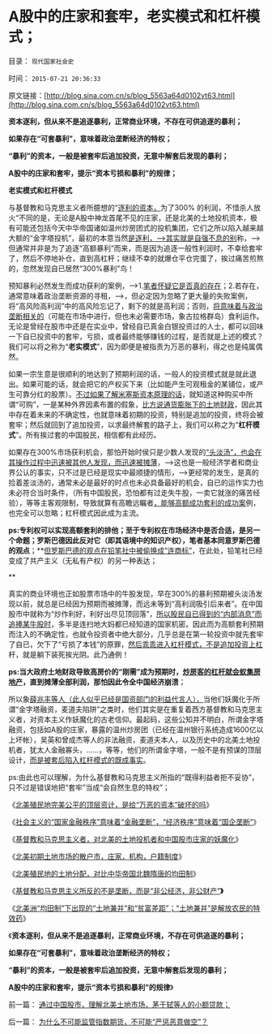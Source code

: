 # A股中的庄家和套牢，老实模式和杠杆模式；

目录： `现代国家社会史` 

时间： `2015-07-21 20:36:33` 

原文链接：[http://blog.sina.com.cn/s/blog_5563a64d0102vt63.html](http://blog.sina.com.cn/s/blog_5563a64d0102vt63.html)

**资本逐利，但从来不是追逐暴利，正常商业环境，不存在可供追逐的暴利；**

**如果存在“可套暴利”，意味着政治垄断经济的特权；**

**“暴利”的资本，一般是被套牢后追加投资，无意中解套后发现的暴利；**

**A股中的庄家和套牢，提示“资本亏损和暴利”的规律；**

**老实模式和杠杆模式**



与基督教和马克思主义者所臆想的“[逐利的资本，](../../../2009/11/9/“资本逐利”是人类行为第三个次级需求本能.md)为了300%
的利润，不惜杀人放火“不同的是，无论是A股中神龙首尾不见的庄家，还是北美的土地投机资本，极有可能还包括今天中华帝国诸如温州炒房团式的投机集团，它们之所以陷入越来越大额的“金字塔投机”，最初的本意当然[是逐利，——>其实就是自强不息的别](../../../2010/1/14/为什么说资产阶级就是工人阶级自已？.md)称，——>但通常并非是为了追逐“高额暴利”而来，而是因为追逐一般性利润时，不幸给套牢了，然后不停地补仓，直到高杠杆；继续不幸的就爆仓平仓完蛋了，挨过痛苦煎熬的，忽然发现自已居然“300%暴利”鸟！

预知暴利必然发生而成功获利的案例，——>1.[笔者怀疑它是否真的存在](../../../2014/2/15/股神人格的世界观，价值观，人生目标，方法论，及成功学.md)；2.若存在，通常意味着政治垄断资源的寻租，——>，但必定因为忽略了更大量的失败案例，将“高风险高利润”中的高风险忘记了，剩下的就是高利润；否则，[将意味着与政治垄断相关的](http://blog.sina.com.cn/s/blog_4cb56c160102w1rp.html)（可能在市场中进行，但也未必需要市场，象古拉格群岛）食利运作。无论是曾经在股市中还是在实业中，曾经自已真金白银投资过的人士，都可以回味一下自已投资中的套牢，亏损，或者最终能够赚钱的过程，是否就是上述的模式？我们可以将之称为“**老实模式**”，因为即便是被指责为万恶的暴利，得之也是纯属偶然。

如果一宗生意是很顺利的地达到了预期利润的话，一般人的投资模式就是就此退出。如果可能的话，就会把它的产权买下来（比如能产生可观租金的某铺位，或产生可靠分红的股票）。[不过如果了解米塞斯资本原理的话](../../../2010/12/21/米塞斯资本原理；什么是亏损？.md)，就知道这种购买中所谓“可购”，一是某种外界因素布置的假象，[比方说通货膨胀下的土地财政](../../../2013/10/3/高房价和遗产税的吼猴主义及其宇宙真理的灾难后果.md)，因此其中存在着未来的不确定性，也就意味着初期的投资，特别是追加的投资，终将会被套牢；然后就回到了追加投资，以求最终解套的路子上，我们可以称之为“**杠杆模式**”。所有挨过套的中国股民，相信都有此经历。

如果存在300%市场获利机会，那怕开始时侯只是少数人发现的[“头淡汤”，也会在其操作过程中迅速被其他人发现，而迅速被摊薄](../../../2013/11/6/社会主义的中国梦迅速彻底实现共产主义的科学原理.md)，——>这也是一般经济学者和商业界公认的事实，只不过是已经是现实中最顺捷的情形，——>更经常的发生，是真的捡着差淡汤的，通常未必是最好的时点也未必具备最好的机会，自已的运作实力也未必符合当时条件，（所有中国股民，恐怕都有过走失牛股，一卖它就涨的痛苦经验），等等主客观限制，导致就算有高瞻远瞩者[，能够高额成功套利的成功案](../../../2013/7/16/合理合法的传销的罪与恶.md)例，也完全可以忽略；杠杆模式因此成为主流。

**ps:专利权可以实现高额套利的排他；至于专利权在市场经济中是否合适，是另一个命题；罗斯巴德因此反对它（即其语境中的知识产权），笔者基本同意罗斯巴德的观点**；**[但罗斯巴德的观点在铅笔社中被偷换成“连商标”](../../../2013/1/24/商标是产权，但不是知识产权，及罗斯巴德和铅笔社.md)，在此处，铅笔社已经变成了共产主义（无私有产权）的另一种表达；

**

真实的商业环境也正如股票市场中的牛股发现，早在300%的暴利预期被头淡汤发现以前，就总是已经因为预期而被摊薄，而远未等到“高利润吸引后来者”。在中国股市中就称为“炒作利好，利好出尽见顶回落”，[所以股民自已得到的“内部消息”而追捧某牛股时](../../../2013/4/3/信息不对称是天经地义的市场公平,美国证监会的作用和诉讼.md)，多半是连扫地大妈都已经知道的国家机密。因此而为高额套利预期而注入的不确定性，也就令投资者中绝大部分，几乎总是在第一轮投资中就先套牢了自已，欠下了“亏损了本钱”的原罪，[然后乖乖进入杠杆模式，不是追加投资上杠](../../../2015/7/9/被索罗斯模式攻击的机构杠杆盘，被误解的“散户不理智”.md)杆，就是躺下装死挨光阴。此乃通例！

**ps:当大政府土地财政导致高房价的“刚需”成为预期时，[炒房客的杠杆就会蚁集房地产](../../../2009/7/17/高房价喜洋洋后是谁的血泪在飞.md)，直到摊薄全部利润，那怕因此令全中国经济崩溃**；

所以象[薛兆丰等人（此人似乎已经是国资部门的利益代言人），](../../../2012/6/10/薛兆丰先生的权威型大脑和吴英案的大字报.md)当他们妖魔化于所谓“金字塔融资，麦道夫陷阱”之类时，他们其实是在重复着西方基督教和马克思主义者，对资本主义作妖魔化的古老信仰。最起码，这些公知并不明白，所谓金字塔融资，包括如A股的庄家，暴露的温州炒房团（已经在温州银行系统造成1600亿以上坏帐），吴英和曾成杰等人的非法融资，麦道夫本人，以及历史中的北美土地投机者，犹太人金融寡头，……，等等，他们的所谓金字塔，一般不是有预谋的顶层设计，[而是被套后陷入杠杆模式的既成事实](../../../2015/7/8/索罗斯模式不乏攻击目标，兼谈伞形依托，场外配资，及其他杠杆手段；.md)。

ps:由此也可以理解，为什么基督教和马克思主义所指的“既得利益者拒不妥协”，只不过是错误地把“套牢”当成“会自然生息的特权”；

《[北美殖民地完美公平的顶层资计，是给“万恶的资本”破坏的吗](../../../2015/7/14/北美殖民地完美公平的顶层资计，是给“万恶的资本”破坏的吗？.md)》

《[社会主义的“国家金融秩序”意味着“金融垄断”，“经济秩序”意味着“国企垄断”](../../../2015/7/15/基督教和马克思主义指责“资本，投机”时的蕴含语义；.md)》

《[基督教和马克思主义者，对北美的土地投机者和中国股市庄家的妖魔化](../../../2015/7/16/西方左派对北美的土地投机者和中国股市庄家的妖魔化.md)》

《[北美初期土地市场的散户市，庄家，机构，户籍制度](../../../2015/7/17/北美初期土地市场的散户市，庄家，机构，户籍制度；.md)》

《[北美殖民地的土地分配，对比中华帝国北魏隋唐的均田制](../../../2015/7/18/北美殖民地对比中华帝国北魏隋唐的均田制.md)》

《[基督教和马克思主义所反的不是垄断，而是“非公经济，非公财产”](../../../2015/7/19/基督教和马克思主义者妖魔化的庄家和讴歌“反垄断”；.md)**》**

《[北美洲“均田制”下出现的“土地兼并”和“贫富差距”；“土地兼并”是解放农民的特效药](../../../2015/7/20/基督教的价值观与中国传统文化心灵相通；.md)》

《**资本逐利，但从来不是追逐暴利，正常商业环境，不存在可供追逐的暴利；**

**如果存在“可套暴利”，意味着政治垄断经济的特权；**

**“暴利”的资本，一般是被套牢后追加投资，无意中解套后发现的暴利；**

**A股中的庄家和套牢，提示“资本亏损和暴利”的规律**》

前一篇： [通过中国股市，理解北美土地市场，茅于轼等人的小额贷款；](../../../2015/7/22/通过中国股市，理解北美土地市场，茅于轼等人的小额贷款；.md)

后一篇： [为什么不可能监管指数期货，不可能“严惩恶意做空”？](../../../2015/7/18/为什么不可能监管指数期货，不可能“严惩恶意做空”？.md)

